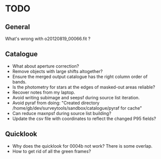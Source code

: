 TODO
====
General
-------
What's wrong with o20120819_00066.fit ?

Catalogue
---------
* What about aperture correction?
* Remove objects with large shifts altogether?
* Ensure the merged output catalogue has the right column order of bands.
* Is the photometry for stars at the edges of masked-out areas reliable?
* Recover notes from my laptop.
* Avoid writing subimage and seepsf during source list iteration.
* Avoid pyraf from doing: "Created directory /home/gb/dev/surveytools/sandbox/catalogue/pyraf for cache"
* Can reduce maxnpsf during source list building?
* Update the csv file with coordinates to reflect the changed P95 fields?

Quicklook
---------
* Why does the quicklook for 0004b not work? There is some overlap.
* How to get rid of all the green frames?